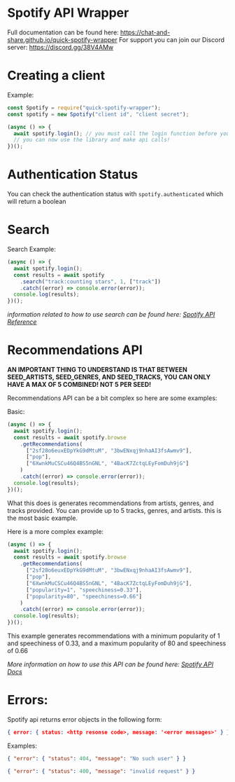 # Spotify API Wrapper

Full documentation can be found here: https://chat-and-share.github.io/quick-spotify-wrapper
For support you can join our Discord server: https://discord.gg/38V4AMw

# Creating a client

Example:

```js
const Spotify = require("quick-spotify-wrapper");
const spotify = new Spotify("client id", "client secret");

(async () => {
  await spotify.login(); // you must call the login function before you can use any part of the library!
  // you can now use the library and make api calls!
})();
```

# Authentication Status

You can check the authentication status with `spotify.authenticated` which will return a boolean

# Search

Search Example:

```js
(async () => {
  await spotify.login();
  const results = await spotify
    .search("track:counting stars", 1, ["track"])
    .catch((error) => console.error(error));
  console.log(results);
})();
```

_information related to how to use search can be found here: [Spotify API Reference](https://developer.spotify.com/documentation/web-api/reference/search/search/)_

# Recommendations API

**AN IMPORTANT THING TO UNDERSTAND IS THAT BETWEEN SEED_ARTISTS, SEED_GENRES, AND SEED_TRACKS, YOU CAN ONLY HAVE A MAX OF 5 COMBINED! NOT 5 PER SEED!**

Recommendations API can be a bit complex so here are some examples:

Basic:

```js
(async () => {
  await spotify.login();
  const results = await spotify.browse
    .getRecommendations(
      ["2sf28o6euxEDpYkG9dMtuM", "3bwENxqj9nhaAI3fsAwmv9"],
      ["pop"],
      ["6XwnkMuCSCu46Q4BS5nGNL", "4BacK7ZctqLEyFomDuh9jG"]
    )
    .catch((error) => console.error(error));
  console.log(results);
})();
```

What this does is generates recommendations from artists, genres, and tracks provided. You can provide up to 5 tracks, genres, and artists. this is the most basic example.

Here is a more complex example:

```js
(async () => {
  await spotify.login();
  const results = await spotify.browse
    .getRecommendations(
      ["2sf28o6euxEDpYkG9dMtuM", "3bwENxqj9nhaAI3fsAwmv9"],
      ["pop"],
      ["6XwnkMuCSCu46Q4BS5nGNL", "4BacK7ZctqLEyFomDuh9jG"],
      ["popularity=1", "speechiness=0.33"],
      ["popularity=80", "speechiness=0.66"]
    )
    .catch((error) => console.error(error));
  console.log(results);
})();
```

This example generates recommendations with a minimum popularity of 1 and speechiness of 0.33, and a maximum popularity of 80 and speechiness of 0.66

_More information on how to use this API can be found here: [Spotify API Docs](https://developer.spotify.com/documentation/web-api/reference/browse/get-recommendations/)_

# Errors:

Spotify api returns error objects in the following form:

```json
{ error: { status: <http resonse code>, message: '<error messages>' } }
```

Examples:

```json
{ "error": { "status": 404, "message": "No such user" } }
```

```json
{ "error": { "status": 400, "message": "invalid request" } }
```
